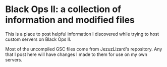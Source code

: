 # Black Ops II: a collection of information and modified files
This is a place to post helpful information I discovered while trying to host custom servers on Black Ops II.

Most of the uncompiled GSC files come from JezuzLizard's repository. Any that I post here will have changes I made to them for use on my own servers.
